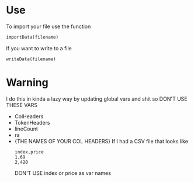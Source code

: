 # Use

To import your file use the function

```py
importData(filename)
```

If you want to write to a file

```py
writeData(filename)
```

# Warning

I do this in kinda a lazy way by updating global vars and shit so DON'T USE THESE VARS

- ColHeaders
- TokenHeaders
- lineCount
- ra
- {THE NAMES OF YOUR COL HEADERS}
  If I had a CSV file that looks like
  ```csv
  index,price
  1,69
  2,420
  ```
  DON'T USE index or price as var names
